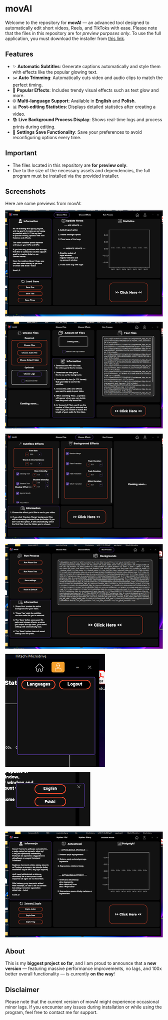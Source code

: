 # movAI

Welcome to the repository for **movAI** — an advanced tool designed to automatically edit short videos, Reels, and TikToks with ease. Please note that the files in this repository are for *preview purposes only*. To use the full application, you must download the installer from [this link](#).

## Features

- ✨ **Automatic Subtitles**: Generate captions automatically and style them with effects like the popular glowing text.
- ✂️ **Auto Trimming**: Automatically cuts video and audio clips to match the perfect timing.
- 🎉 **Popular Effects**: Includes trendy visual effects such as text glow and more.
- 🌐 **Multi-language Support**: Available in **English** and **Polish**.
- 📊 **Post-editing Statistics**: Displays detailed statistics after creating a video.
- 📚 **Live Background Process Display**: Shows real-time logs and process prints during editing.
- 🔄 **Settings Save Functionality**: Save your preferences to avoid reconfiguring options every time.

## Important

- The files located in this repository are **for preview only**.
- Due to the size of the necessary assets and dependencies, the full program must be installed via the provided installer.

## Screenshots

Here are some previews from movAI:

![Screenshot 1](photo_1.png)

![Screenshot 2](photo_2.png)

![Screenshot 3](photo_3.png)

![Screenshot 4](photo_4.png)

![Screenshot 5](photo_5.png)

![Screenshot 6](photo_6.png)

![Screenshot 7](photo_7.png)

## About

This is my **biggest project so far**, and I am proud to announce that a **new version** — featuring massive performance improvements, no lags, and 100x better overall functionality — is currently **on the way**!

## Disclaimer

Please note that the current version of movAI might experience occasional minor lags. If you encounter any issues during installation or while using the program, feel free to contact me for support.

